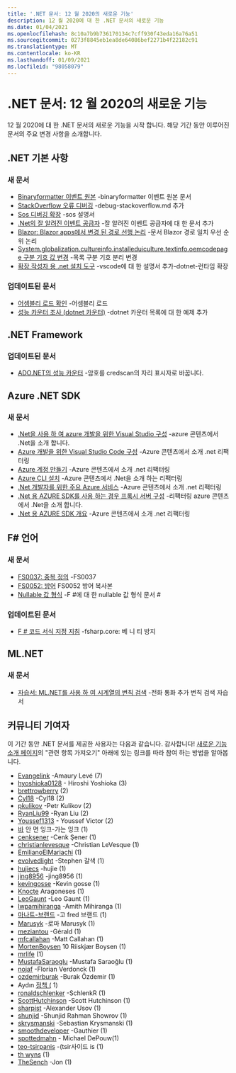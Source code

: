 ```yaml
---
title: '.NET 문서: 12 월 2020의 새로운 기능'
description: 12 월 2020에 대 한 .NET 문서의 새로운 기능
ms.date: 01/04/2021
ms.openlocfilehash: 8c10a7b9b736170134c7cff930f43eda16a76a51
ms.sourcegitcommit: 0273f8845eb1ea8de64086bef2271b4f22182c91
ms.translationtype: MT
ms.contentlocale: ko-KR
ms.lasthandoff: 01/09/2021
ms.locfileid: "98058079"
---
```

# <a name="net-docs-whats-new-for-december-2020"></a>.NET 문서: 12 월 2020의 새로운 기능

12 월 2020에 대 한 .NET 문서의 새로운 기능을 시작 합니다. 해당 기간 동안 이루어진 문서의 주요 변경 사항을 소개합니다.

## <a name="net-fundamentals"></a>.NET 기본 사항

### <a name="new-articles"></a>새 문서

- [Binaryformatter 이벤트 원본](../standard/serialization/binaryformatter-event-source.md) -binaryformatter 이벤트 원본 문서
- [StackOverflow 오류 디버깅](../core/diagnostics/debug-stackoverflow.md) -debug-stackoverflow.md 추가
- [Sos 디버깅 확장](../core/diagnostics/sos-debugging-extension.md) -sos 설명서
- [.Net의 잘 알려진 이벤트 공급자](../core/diagnostics/well-known-event-providers.md) -잘 알려진 이벤트 공급자에 대 한 문서 추가
- [Blazor: Blazor apps에서 변경 된 경로 선행 논리](../core/compatibility/aspnet-core/5.0/blazor-routing-logic-changed.md) -문서 Blazor 경로 일치 우선 순위 논리
- [System.globalization.cultureinfo.installeduiculture.textinfo.oemcodepage 구분 기호 값 변경](../core/compatibility/globalization/5.0/listseparator-value-change.md) -목록 구분 기호 분리 변경
- [확장 작성자 용 .net 설치 도구](../core/additional-tools/vscode-dotnet-runtime.md) -vscode에 대 한 설명서 추가-dotnet-런타임 확장

### <a name="updated-articles"></a>업데이트된 문서

- [어셈블리 로드 확인](../standard/assembly/resolve-loads.md) -어셈블리 로드
- [성능 카운터 조사 (dotnet 카운터)](../core/diagnostics/dotnet-counters.md) -dotnet 카운터 목록에 대 한 예제 추가

## <a name="net-framework"></a>.NET Framework

### <a name="updated-articles"></a>업데이트된 문서

- [ADO.NET의 성능 카운터](../framework/data/adonet/performance-counters.md) -암호를 credscan의 자리 표시자로 바꿉니다.

## <a name="azure-net-sdk"></a>Azure .NET SDK

### <a name="new-articles"></a>새 문서

- [.Net을 사용 하 여 azure 개발을 위한 Visual Studio 구성](../azure/configure-visual-studio.md) -azure 콘텐츠에서 .Net을 소개 합니다.
- [Azure 개발을 위한 Visual Studio Code 구성](../azure/configure-vs-code.md) -Azure 콘텐츠에서 소개 .net 리팩터링
- [Azure 계정 만들기](../azure/create-azure-account.md) -Azure 콘텐츠에서 소개 .net 리팩터링
- [Azure CLI 설치](../azure/install-azure-cli.md) -Azure 콘텐츠에서 .Net을 소개 하는 리팩터링
- [.Net 개발자를 위한 주요 Azure 서비스](../azure/key-azure-services.md) -Azure 콘텐츠에서 소개 .net 리팩터링
- [.Net 용 AZURE SDK를 사용 하는 경우 프록시 서버 구성](../azure/sdk/azure-sdk-configure-proxy.md) -리팩터링 azure 콘텐츠에서 .Net을 소개 합니다.
- [.Net 용 AZURE SDK 개요](../azure/sdk/azure-sdk-for-dotnet.md) -Azure 콘텐츠에서 소개 .net 리팩터링

## <a name="f-language"></a>F# 언어

### <a name="new-articles"></a>새 문서

- [FS0037: 중복 정의](../fsharp/language-reference/compiler-messages/fs0037.md) -FS0037
- [FS0052: 방어](../fsharp/language-reference/compiler-messages/fs0052.md) FS0052 방어 복사본
- [Nullable 값 형식](../fsharp/language-reference/nullable-value-types.md) -F #에 대 한 nullable 값 형식 문서 #

### <a name="updated-articles"></a>업데이트된 문서

- [F # 코드 서식 지정 지침](../fsharp/style-guide/formatting.md) -fsharp.core: 베 니 티 방지

## <a name="mlnet"></a>ML.NET

### <a name="new-articles"></a>새 문서

- [자습서: ML.NET를 사용 하 여 시계열의 변칙 검색](../machine-learning/tutorials/phone-calls-anomaly-detection.md) -전화 통화 추가 변칙 검색 자습서

## <a name="community-contributors"></a>커뮤니티 기여자

이 기간 동안 .NET 문서를 제공한 사용자는 다음과 같습니다. 감사합니다! [새로운 기능 소개 페이지](index.yml)의 "관련 항목 가져오기" 아래에 있는 링크를 따라 참여 하는 방법을 알아봅니다.

- [Evangelink](https://github.com/Evangelink) -Amaury Levé (7)
- [hyoshioka0128](https://github.com/hyoshioka0128) - Hiroshi Yoshioka (3)
- [brettrowberry](https://github.com/brettrowberry) (2)
- [Cyl18](https://github.com/Cyl18) -Cyl18 (2)
- [pkulikov](https://github.com/pkulikov) -Petr Kulikov (2)
- [RyanLiu99](https://github.com/RyanLiu99) -Ryan Liu (2)
- [Youssef1313](https://github.com/Youssef1313) - Youssef Victor (2)
- [바](https://github.com/bartelink) 안 면 잉크-가는 잉크 (1)
- [cenksener](https://github.com/cenksener) -Cenk Şener (1)
- [christianlevesque](https://github.com/christianlevesque) -Christian LeVesque (1)
- [EmilianoElMariachi](https://github.com/EmilianoElMariachi) (1)
- [evolvedlight](https://github.com/evolvedlight) -Stephen 갈색 (1)
- [hujiecs](https://github.com/hujiecs) -hujie (1)
- [jing8956](https://github.com/jing8956) -jing8956 (1)
- [kevingosse](https://github.com/kevingosse) -Kevin gosse (1)
- [Knocte](https://github.com/knocte) Aragoneses (1)
- [LeoGaunt](https://github.com/LeoGaunt) -Leo Gaunt (1)
- [lwpamihiranga](https://github.com/lwpamihiranga) -Amith Mihiranga (1)
- [마나트-브랜드](https://github.com/manfred-brands) -고 fred 브랜드 (1)
- [Marusyk](https://github.com/Marusyk) -로마 Marusyk (1)
- [meziantou](https://github.com/meziantou) -Gérald (1)
- [mfcallahan](https://github.com/mfcallahan) -Matt Callahan (1)
- [MortenBoysen](https://github.com/MortenBoysen) 10 Riiskjær Boysen (1)
- [mrlife](https://github.com/mrlife) (1)
- [MustafaSaraoglu](https://github.com/MustafaSaraoglu) -Mustafa Saraoğlu (1)
- [nojaf](https://github.com/nojaf) -Florian Verdonck (1)
- [ozdemirburak](https://github.com/ozdemirburak) -Burak Özdemir (1)
- Aydın [정책 (](https://github.com/polatayd) 1)
- [ronaldschlenker](https://github.com/ronaldschlenker) -SchlenkR (1)
- [ScottHutchinson](https://github.com/ScottHutchinson) -Scott Hutchinson (1)
- [sharpist](https://github.com/sharpist) -Alexander Usov (1)
- [shunjid](https://github.com/shunjid) -Shunjid Rahman Showrov (1)
- [skrysmanski](https://github.com/skrysmanski) -Sebastian Krysmanski (1)
- [smoothdeveloper](https://github.com/smoothdeveloper) -Gauthier (1)
- [spottedmahn](https://github.com/spottedmahn) - Michael DePouw(1)
- [teo-tsirpanis](https://github.com/teo-tsirpanis) -(tsir사이드 is (1)
- [th wyns](https://github.com/th-wyns) (1)
- [TheSench](https://github.com/TheSench) -Jon (1)
